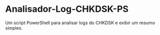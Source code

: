 # Analisador-Log-CHKDSK-PS
Um script PowerShell para analisar logs do CHKDSK e exibir um resumo simples.
